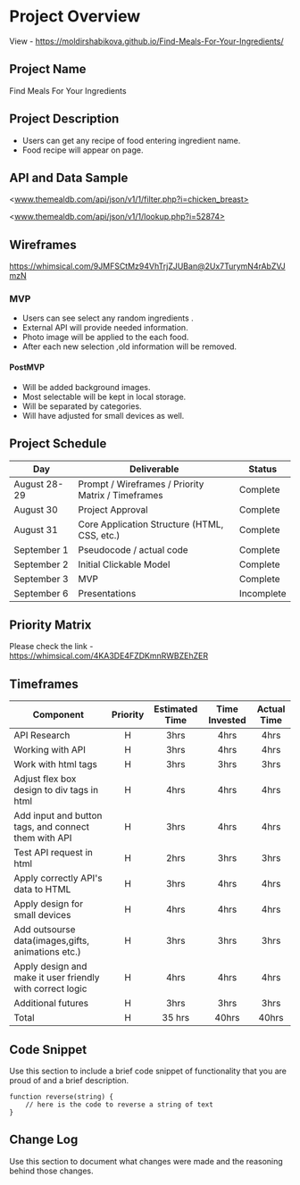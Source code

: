 # Project Overview

View - https://moldirshabikova.github.io/Find-Meals-For-Your-Ingredients/

## Project Name

Find Meals For Your Ingredients

## Project Description

- Users can get any recipe of food entering ingredient name.
- Food recipe will appear on page.

## API and Data Sample

<www.themealdb.com/api/json/v1/1/filter.php?i=chicken_breast>

<www.themealdb.com/api/json/v1/1/lookup.php?i=52874>

## Wireframes

<https://whimsical.com/9JMFSCtMz94VhTrjZJUBan@2Ux7TurymN4rAbZVJmzN>

### MVP

- Users can see select any random ingredients .
- External API will provide needed information.
- Photo image will be applied to the each food.
- After each new selection ,old information will be removed.

#### PostMVP

- Will be added background images.
- Most selectable will be kept in local storage.
- Will be separated by categories.
- Will have adjusted for small devices as well.

## Project Schedule

| Day          | Deliverable                                        | Status     |
| ------------ | -------------------------------------------------- | ---------- |
| August 28-29 | Prompt / Wireframes / Priority Matrix / Timeframes | Complete   |
| August 30    | Project Approval                                   | Complete   |
| August 31    | Core Application Structure (HTML, CSS, etc.)       | Complete   |
| September 1  | Pseudocode / actual code                           | Complete   |
| September 2  | Initial Clickable Model                            | Complete   |
| September 3  | MVP                                                | Complete   |
| September 6  | Presentations                                      | Incomplete |

## Priority Matrix

Please check the link -
<https://whimsical.com/4KA3DE4FZDKmnRWBZEhZER>

## Timeframes

| Component                                                 | Priority | Estimated Time | Time Invested | Actual Time |
| --------------------------------------------------------- | :------: | :------------: | :-----------: | :---------: |
| API Research                                              |    H     |      3hrs      |     4hrs      |    4hrs     |
| Working with API                                          |    H     |      3hrs      |     4hrs      |    4hrs     |
| Work with html tags                                       |    H     |      3hrs      |     3hrs      |    3hrs     |
| Adjust flex box design to div tags in html                |    H     |      4hrs      |     4hrs      |    4hrs     |
| Add input and button tags, and connect them with API      |    H     |      3hrs      |     4hrs      |    4hrs     |
| Test API request in html                                  |    H     |      2hrs      |     3hrs      |    3hrs     |
| Apply correctly API's data to HTML                        |    H     |      3hrs      |     4hrs      |    4hrs     |
| Apply design for small devices                            |    H     |      4hrs      |     4hrs      |    4hrs     |
| Add outsourse data(images,gifts, animations etc.)         |    H     |      3hrs      |     3hrs      |    3hrs     |
| Apply design and make it user friendly with correct logic |    H     |      4hrs      |     4hrs      |    4hrs     |
| Additional futures                                        |    H     |      3hrs      |     3hrs      |    3hrs     |
| Total                                                     |    H     |     35 hrs     |     40hrs     |    40hrs    |

## Code Snippet

Use this section to include a brief code snippet of functionality that you are proud of and a brief description.

```
function reverse(string) {
	// here is the code to reverse a string of text
}
```

## Change Log

Use this section to document what changes were made and the reasoning behind those changes.
